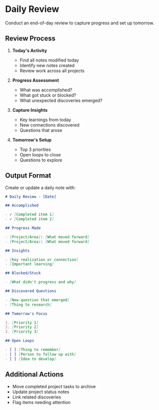 # Daily Review

Conduct an end-of-day review to capture progress and set up tomorrow.

## Review Process

1. **Today's Activity**
   - Find all notes modified today
   - Identify new notes created
   - Review work across all projects

2. **Progress Assessment**
   - What was accomplished?
   - What got stuck or blocked?
   - What unexpected discoveries emerged?

3. **Capture Insights**
   - Key learnings from today
   - New connections discovered
   - Questions that arose

4. **Tomorrow's Setup**
   - Top 3 priorities
   - Open loops to close
   - Questions to explore

## Output Format

Create or update a daily note with:

```markdown
# Daily Review - [Date]

## Accomplished

- ✓ [Completed item 1]
- ✓ [Completed item 2]

## Progress Made

- [Project/Area]: [What moved forward]
- [Project/Area]: [What moved forward]

## Insights

- [Key realization or connection]
- [Important learning]

## Blocked/Stuck

- [What didn't progress and why]

## Discovered Questions

- [New question that emerged]
- [Thing to research]

## Tomorrow's Focus

1. [Priority 1]
2. [Priority 2]
3. [Priority 3]

## Open Loops

- [ ] [Thing to remember]
- [ ] [Person to follow up with]
- [ ] [Idea to develop]
```

## Additional Actions

- Move completed project tasks to archive
- Update project status notes
- Link related discoveries
- Flag items needing attention
